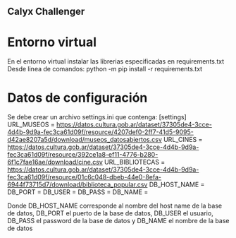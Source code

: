 ## Calyx Challenger

# Entorno virtual

En el entorno virtual instalar las librerias especificadas en requirements.txt
Desde linea de comandos:
python -m pip install -r requirements.txt

# Datos de configuración

Se debe crear un archivo settings.ini que contenga:
[settings]
URL_MUSEOS = https://datos.cultura.gob.ar/dataset/37305de4-3cce-4d4b-9d9a-fec3ca61d09f/resource/4207def0-2ff7-41d5-9095-d42ae8207a5d/download/museos_datosabiertos.csv
URL_CINES = https://datos.cultura.gob.ar/dataset/37305de4-3cce-4d4b-9d9a-fec3ca61d09f/resource/392ce1a8-ef11-4776-b280-6f1c7fae16ae/download/cine.csv
URL_BIBLIOTECAS = https://datos.cultura.gob.ar/dataset/37305de4-3cce-4d4b-9d9a-fec3ca61d09f/resource/01c6c048-dbeb-44e0-8efa-6944f73715d7/download/biblioteca_popular.csv
DB_HOST_NAME = 
DB_PORT = 
DB_USER = 
DB_PASS = 
DB_NAME = 

Donde DB_HOST_NAME corresponde al nombre del host name de la base de datos,
DB_PORT el puerto de la base de datos, DB_USER el usuario,
DB_PASS el password de la base de datos y DB_NAME el nombre de la base de datos
